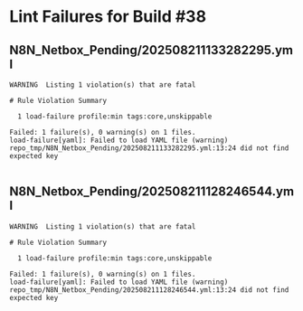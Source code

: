 # Lint Failures for Build #38

## N8N_Netbox_Pending/202508211133282295.yml

```
WARNING  Listing 1 violation(s) that are fatal

# Rule Violation Summary

  1 load-failure profile:min tags:core,unskippable

Failed: 1 failure(s), 0 warning(s) on 1 files.
load-failure[yaml]: Failed to load YAML file (warning)
repo_tmp/N8N_Netbox_Pending/202508211133282295.yml:13:24 did not find expected key


```

## N8N_Netbox_Pending/202508211128246544.yml

```
WARNING  Listing 1 violation(s) that are fatal

# Rule Violation Summary

  1 load-failure profile:min tags:core,unskippable

Failed: 1 failure(s), 0 warning(s) on 1 files.
load-failure[yaml]: Failed to load YAML file (warning)
repo_tmp/N8N_Netbox_Pending/202508211128246544.yml:13:24 did not find expected key


```

